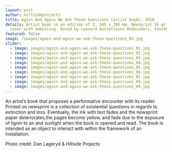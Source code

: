 ```yaml
---
layout: post
author: hillsideprojects
title: Again And Again We Ask These Questions (artist book), 2018
details: Artist book in an edition of 3. 345 x 288 mm. Newsprint 55 gr and flock
  cover with embossing. Bound by Leonard Gustafssons Bokbinderi, Stockholm.
featured: false
image: /images/again-and-again-we-ask-these-questions_02.jpg
slider:
  - image: images/again-and-again-we-ask-these-questions_01.jpg
  - image: images/again-and-again-we-ask-these-questions_02.jpg
  - image: images/again-and-again-we-ask-these-questions_03.jpg
  - image: images/again-and-again-we-ask-these-questions_04.jpg
  - image: images/again-and-again-we-ask-these-questions_05.jpg
  - image: images/again-and-again-we-ask-these-questions_06.jpg
  - image: images/again-and-again-we-ask-these-questions_07.jpg
  - image: images/again-and-again-we-ask-these-questions_08.jpg
  - image: images/again-and-again-we-ask-these-questions_09.jpg
---
```

An artist’s book that proposes a performative encounter with its reader. Printed on newsprint is a collection of existential questions in regards to extinction and loss. Eventually, the ink with text fades and the newsprint paper deteriorates,the pages become yellow, and fade due to the exposure of lignin to air and sunlight when the book is opened and read. The book is intended as an object to interact with within the framework of an installation.

Photo credit: Dan Lageryd & Hillside Projects